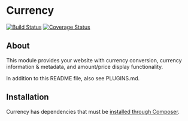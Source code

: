 # Currency
[![Build Status](https://travis-ci.org/bartfeenstra/drupal-currency.svg?branch=8.x-3.x)](https://travis-ci.org/bartfeenstra/drupal-currency) [![Coverage Status](https://coveralls.io/repos/bartfeenstra/drupal-currency/badge.svg?branch=8.x-3.x)](https://coveralls.io/r/bartfeenstra/drupal-currency?branch=8.x-3.x)

## About
This module provides your website with currency conversion, currency 
information & metadata, and amount/price display functionality.

In addition to this README file, also see PLUGINS.md.

## Installation
Currency has dependencies that must be [installed through Composer](https://www.drupal.org/node/2627292).
